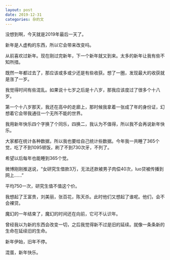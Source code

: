 ```yaml
---
layout: post
date: 2019-12-31
categories: 杂的文
---
```




没想到啊，今天就是2019年最后一天了。



新年是人虚构的东西，所以它会带来改变吗。



从前喜欢过新年。现在刚过完新年，下一个新年就又到来。太多的新年让我有些不知所措。



既然一年都过去了，那应该或多或少还是有些收获。想了一圈，发现最大的收获就是涨了一岁。



我觉得时间有些混乱。如果说十七岁之后是十八岁，那我应该度过了很多个十八岁。

第一个十八岁那天，我还在高中的走廊上，那时候我拿着一张成了年的身份证，幻想着它会带我通往一个无所不能的世界。



我用新年快乐四个字换了个同乐，四换二，我认为不值得，所以我不会再说新年快乐。



大家都在统计各种数据，所以我也要给自己统计些数据。今年我一共睡了365个觉，吃了不到1095顿饭，刷了不到730次牙，不列了。

希望以后每年也能睡到365个觉。



微博刚刚推送说，“女研究生借款3万，无法还款被男子肉偿40次，luo贷被传播到网上......”

平均750一次，研究生值不值这个价。



我想起了王富贵，刘美丽，张百花，陈天杀。此时他们又想起了谁呢。他们，会不会裸贷。



魔幻的一年结束了，魔幻的时间还在向前，它可不认识年。



曾经我以为新的东西会改变一切，之后我觉得新不过是旧的延续。就像一条条新的生命在延续旧的生命。



新年伊始，旧年不停。



混蛋，新年快乐。